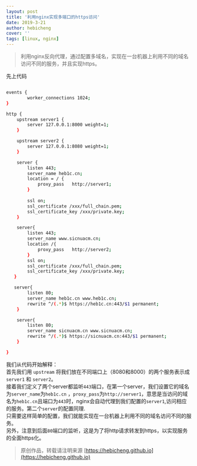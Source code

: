 ```yaml
---
layout: post
title: '利用nginx实现多端口的https访问'
date: 2019-3-21
author: hebicheng
cover: ''
tags: [linux, nginx]
---
```


> 利用nginx反向代理，通过配置多域名，实现在一台机器上利用不同的域名访问不同的服务，并且实现https。

先上代码

```sh

events {
        worker_connections 1024;
}

http {
    upstream server1 {
        server 127.0.0.1:8000 weight=1;
    }

    upstream server2 {
        server 127.0.0.1:8080 weight=1;
    }

    server {
        listen 443;
        server_name heb1c.cn;
        location = / {
            proxy_pass   http://server1;
        }
   
        ssl on;
        ssl_certificate /xxx/full_chain.pem;
        ssl_certificate_key /xxx/private.key;     
    }

    server{
        listen 443;
        server_name www.sicnuacm.cn;
        location /{
            proxy_pass   http://server2;
        }
        ssl on;
        ssl_certificate /xxx/full_chain.pem;
        ssl_certificate_key /xxx/private.key;
   }

   server{
        listen 80;
        server_name heb1c.cn www.heb1c.cn;
        rewrite ^/(.*)$ https://heb1c.cn:443/$1 permanent;
    }

    server{
        listen 80;
        server_name sicnuacm.cn www.sicnuacm.cn;
        rewrite ^/(.*)$ https://sicnuacm.cn:443/$1 permanent;
    }

}

```

我们从代码开始解释：  
首先我们用 `upstream` 将我们放在不同端口上（8080和8000）的两个服务表示成 `server1` 和 `server2`。  
接着我们定义了两个server都监听`443`端口，在第一个server，我们设置它的域名为`server_name`为`heb1c.cn` ，`proxy_pass`为`http://server1`，意思是当访问的域名为`heb1c.cn`且端口为`443`时，nginx会自动代理到我们配置的`server1`,访问相应的服务。第二个`server`的配置同理.  
只需要这样简单的配置，我们就能实现在一台机器上利用不同的域名访问不同的服务。  
另外，注意到后面`80`端口的监听，这是为了将http请求转发到https，以实现服务的全面https化。  

  
> 原创作品，转载请注明来源 [https://hebicheng.github.io](https://hebicheng.github.io) 